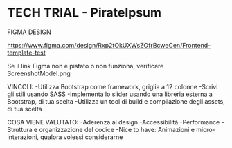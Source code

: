 # TECH TRIAL - PirateIpsum

FIGMA DESIGN 

https://www.figma.com/design/Rxp2tOkUXWsZOfrBcweCen/Frontend-template-test

Se il link Figma non è pistato o non funziona, verificare ScreenshotModel.png

VINCOLI:
-Utilizza Bootstrap come framework, griglia a 12 colonne
-Scrivi gli stili usando SASS
-Implementa lo slider usando una libreria esterna a Bootstrap, di tua scelta
-Utilizza un tool di build e compilazione degli assets, di tua scelta


COSA VIENE VALUTATO:
-Aderenza al design
-Accessibilità
-Performance
-Struttura e organizzazione del codice
-Nice to have: Animazioni e micro-interazioni, qualora volessi considerarne

